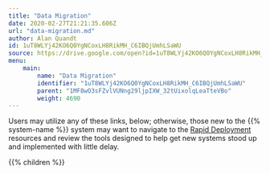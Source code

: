 ```yaml
---
title: "Data Migration"
date: 2020-02-27T21:21:35.606Z
url: "data-migration.md"
author: Alan Quandt
id: 1uT8WLYj42KO6Q0YgNCoxLH8RikMH_C6IBQjUmhLSaWU
source: https://drive.google.com/open?id=1uT8WLYj42KO6Q0YgNCoxLH8RikMH_C6IBQjUmhLSaWU
menu:
    main:
        name: "Data Migration"
        identifier: "1uT8WLYj42KO6Q0YgNCoxLH8RikMH_C6IBQjUmhLSaWU"
        parent: "1MF8wO3sFZvlVUNng29ljpIXW_32tUixolqLeaTteVBo"
        weight: 4690
---
```









Users may utilize any of these links, below; otherwise, those new to the {{% system-name %}} system may want to navigate to the [Rapid Deployment](rapid-deployment.md) resources and review the tools designed to help get new systems stood up and implemented with little delay.











{{% children %}}

